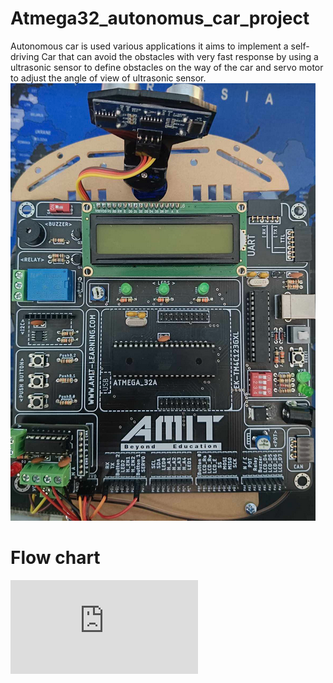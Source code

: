 # Atmega32_autonomus_car_project
Autonomous car is used various applications it aims to implement a self-driving Car that can  avoid the obstacles with very fast response by using a ultrasonic sensor to define obstacles on  the way of the car and servo motor to adjust the angle of view of ultrasonic sensor.
![](board_image.png)
# Flow chart
![](https://github.com/Azros-117/Atmega32_autonomus_car_project/blob/main/Flow%20chart.pdf)

